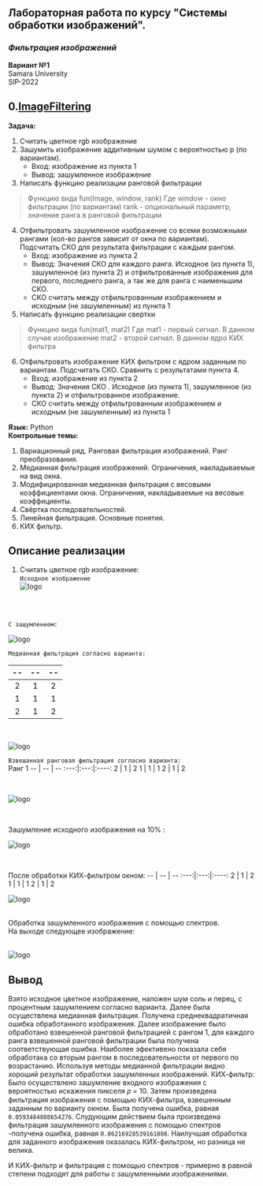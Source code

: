 ## Лабораторная работа по курсу "Системы обработки изображений".<br/>
### *Фильтрация изображений* <br/>
**Вариант №1** <br/>
Samara University <br/>
SIP-2022

## 0.[ImageFiltering](https://github.com/Dark-MonkGI/ImageProcessing_SAMARA_UNIVERSITY/blob/main/2.%20ImageFiltering/IP_6131-010402D_Griaznov_I.ipynb)

**Задача:** <br/>
1. Считать цветное rgb изображение
2. Зашумить изображение аддитивным шумом с вероятностью p (по вариантам).
      - Вход: изображение из пункта 1
      - Вывод: зашумленное изображение
3. Написать функцию реализации ранговой фильтрации

> Функцию вида fun(Image, window, rank)
> Где window - окно фильтрации (по вариантам)
> rank - опциональный параметр, значение ранга в ранговой фильтрации

4. Отфильтровать зашумленное изображение со всеми возможными рангами (кол-во рангов зависит от окна по вариантам).<br/>
    Подсчитать СКО для результата фильтрации с каждым рангом.<br/>
      - Вход: изображение из пункта 2
      - Вывод: Значения СКО для каждого ранга. Исходное (из пункта 1), зашумленное (из пункта 2) и отфильтрованные изображения для первого, последнего ранга, а так же для ранга с наименьшим СКО.
      - СКО считать между отфильтрованным изображением и исходным (не зашумленным) из пункта 1
5. Написать функцию реализации свертки <br/>
> Функцию вида fun(mat1, mat2)
> Где mat1 - первый сигнал. В данном случае изображение
> mat2 - второй сигнал. В данном ядро КИХ фильтра

6. Отфильтровать изображение КИХ фильтром с ядром заданным по вариантам. Подсчитать СКО. Сравнить с результатами пункта 4.
      - Вход: изображение из пункта 2
      - Вывод: Значения СКО . Исходное (из пункта 1), зашумленное (из пункта 2) и отфильтрованное изображение.
      - СКО считать между отфильтрованным изображением и исходным (не зашумленным) из пункта 1


**Язык:** Python <br/> 
**Контрольные темы:**

1. Вариационный ряд. Ранговая фильтрация изображений. Ранг преобразования.
2. Медианная фильтрация изображений. Ограничения, накладываемые на вид окна.
3. Модифицированная медианная фильтрация с весовыми коэффициентами окна. Ограничения, накладываемые на весовые коэффициенты.
4. Свёртка последовательностей.
5. Линейная фильтрация. Основные понятия.
6. КИХ фильтр.

##  **Описание реализации** 
1. Считать цветное rgb изображение: <br/> 
`Исходное изображение`<br/> 
![logo](https://github.com/Dark-MonkGI/ImageProcessing_SAMARA_UNIVERSITY/blob/main/2.%20ImageFiltering/img/Assassins_Creed.jpg) <br/> 
<br/>
<br/>

`С зашумлением:`<br/>

![logo](https://github.com/Dark-MonkGI/ImageProcessing_SAMARA_UNIVERSITY/blob/main/2.%20ImageFiltering/img/index.png)


`Медианная фильтрация согласно варианта:`<br/>
 
-- | -- | --
:---:|:---:|:----:
2  | 1 | 2
1  | 1 | 1
2  | 1 | 2

<br/>

![logo](https://github.com/Dark-MonkGI/ImageProcessing_SAMARA_UNIVERSITY/blob/main/2.%20ImageFiltering/img/index2.png) 



`Взвешанная ранговая фильтрация согласно варианта:`<br/>
 Ранг 1
-- | -- | --
:---:|:---:|:----:
2  | 1 | 2
1  | 1 | 1
2  | 1 | 2

<br/>

![logo](https://github.com/Dark-MonkGI/ImageProcessing_SAMARA_UNIVERSITY/blob/main/2.%20ImageFiltering/img/index3.png) 


<br/>

Зашумление исходного изображения на 10% :
<br/>

![logo](https://github.com/Dark-MonkGI/ImageProcessing_SAMARA_UNIVERSITY/blob/main/2.%20ImageFiltering/img/index4.png) 


<br/>

После обработки КИХ-фильтром окном:
-- | -- | --
:---:|:---:|:----:
2  | 1 | 2
1  | 1 | 1
2  | 1 | 2
<br/>


![logo](https://github.com/Dark-MonkGI/ImageProcessing_SAMARA_UNIVERSITY/blob/main/2.%20ImageFiltering/img/index5.png) 


<br/>
Обработка зашумленного изображения с помощью спектров.<br/>
На выходе следующее изображение:
<br/>
<br/>


![logo](https://github.com/Dark-MonkGI/ImageProcessing_SAMARA_UNIVERSITY/blob/main/2.%20ImageFiltering/img/index6.png) 
##  **Вывод** 
Взято исходное цветное изображение, наложен шум соль и перец, с процентным зашумлением согласно варианта.
Далее была осуществлена медианная фильтрация. 
Получена среднеквадратичная ошибка обработанного изображения.
Далее изображение было обработано взвешенной ранговой фильтрацией с рангом 1, для каждого ранга взвешенной ранговой фильтрации была получена соответствующая ошибка.
Наиболее эфективено показала себя обработака со вторым рангом в последовательности от первого по возрастанию.
Используя методы медианной фильтрации видно хороший результат обработки зашумленных изображений. 
КИХ-фильтр:
Было осуществлено зашумление входного изображения с вероятностью искажения пикселя 𝑝 = 10.
Затем произведена фильтрация изображения с помощью КИХ-фильтра, взвешенным заданным по варианту окном.
Была получена ошибка, равная `0.0593484888654276`.
Слудующим действием была произведена фильтрация зашумленного изображения с помощью спектров -получена ошибка, равная `0.06216928539161808`.
Наилучшая обработка для заданного изображения оказалась КИХ-фильтром, но разница не велика.

И КИХ-фильтр и фильтрация с помощью спектров - примерно в равной степени подходят для работы с зашумленными изображениями.
